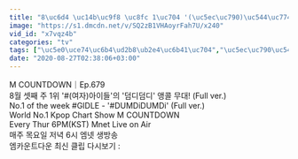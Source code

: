 ```yaml
---
title: "8\uc6d4 \uc14b\uc9f8 \uc8fc 1\uc704 '(\uc5ec\uc790)\uc544\uc774\ub4e4'\uc758 '\ub364\ub514\ub364\ub514' \uc575\ucf5c \ubb34\ub300! (Full ver.)"
image: "https://s1.dmcdn.net/v/SQ2zB1VHAoyrFah7U/x240"
vid_id: "x7vqz4b"
categories: "tv"
tags: ["\uc5e0\uce74\uc6b4\ud2b8\ub2e4\uc6b41\uc704","\uc5ec\uc790\uc544\uc774\ub4e4","\ub364\ub514\ub364\ub514"]
date: "2020-08-27T02:38:06+03:00"
---
```

M COUNTDOWN｜Ep.679  <br>8월 셋째 주 1위 '#(여자)아이들'의 '덤디덤디' 앵콜 무대! (Full ver.)   <br>No.1 of the week #GIDLE - '#DUMDiDUMDi' (Full ver.)  <br>World No.1 Kpop Chart Show M COUNTDOWN    <br>Every Thur 6PM(KST) Mnet Live on Air   <br>매주 목요일 저녁 6시 엠넷 생방송  <br>엠카운트다운 최신 클립 다시보기 : 
